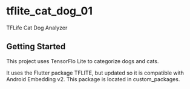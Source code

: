 # tflite_cat_dog_01

TFLife Cat Dog Analyzer

## Getting Started

This project uses TensorFlo Lite to categorize dogs and cats. 

It uses the Flutter package TFLITE, but updated so it is compatible
with Android Embedding v2. This package is located in custom_packages.

